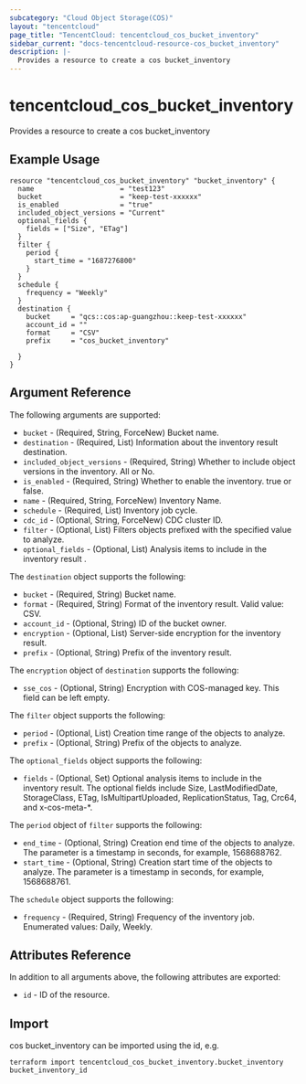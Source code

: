 ```yaml
---
subcategory: "Cloud Object Storage(COS)"
layout: "tencentcloud"
page_title: "TencentCloud: tencentcloud_cos_bucket_inventory"
sidebar_current: "docs-tencentcloud-resource-cos_bucket_inventory"
description: |-
  Provides a resource to create a cos bucket_inventory
---
```


# tencentcloud_cos_bucket_inventory

Provides a resource to create a cos bucket_inventory

## Example Usage

```hcl
resource "tencentcloud_cos_bucket_inventory" "bucket_inventory" {
  name                     = "test123"
  bucket                   = "keep-test-xxxxxx"
  is_enabled               = "true"
  included_object_versions = "Current"
  optional_fields {
    fields = ["Size", "ETag"]
  }
  filter {
    period {
      start_time = "1687276800"
    }
  }
  schedule {
    frequency = "Weekly"
  }
  destination {
    bucket     = "qcs::cos:ap-guangzhou::keep-test-xxxxxx"
    account_id = ""
    format     = "CSV"
    prefix     = "cos_bucket_inventory"

  }
}
```

## Argument Reference

The following arguments are supported:

* `bucket` - (Required, String, ForceNew) Bucket name.
* `destination` - (Required, List) Information about the inventory result destination.
* `included_object_versions` - (Required, String) Whether to include object versions in the inventory. All or No.
* `is_enabled` - (Required, String) Whether to enable the inventory. true or false.
* `name` - (Required, String, ForceNew) Inventory Name.
* `schedule` - (Required, List) Inventory job cycle.
* `cdc_id` - (Optional, String, ForceNew) CDC cluster ID.
* `filter` - (Optional, List) Filters objects prefixed with the specified value to analyze.
* `optional_fields` - (Optional, List) Analysis items to include in the inventory result	.

The `destination` object supports the following:

* `bucket` - (Required, String) Bucket name.
* `format` - (Required, String) Format of the inventory result. Valid value: CSV.
* `account_id` - (Optional, String) ID of the bucket owner.
* `encryption` - (Optional, List) Server-side encryption for the inventory result.
* `prefix` - (Optional, String) Prefix of the inventory result.

The `encryption` object of `destination` supports the following:

* `sse_cos` - (Optional, String) Encryption with COS-managed key. This field can be left empty.

The `filter` object supports the following:

* `period` - (Optional, List) Creation time range of the objects to analyze.
* `prefix` - (Optional, String) Prefix of the objects to analyze.

The `optional_fields` object supports the following:

* `fields` - (Optional, Set) Optional analysis items to include in the inventory result. The optional fields include Size, LastModifiedDate, StorageClass, ETag, IsMultipartUploaded, ReplicationStatus, Tag, Crc64, and x-cos-meta-*.

The `period` object of `filter` supports the following:

* `end_time` - (Optional, String) Creation end time of the objects to analyze. The parameter is a timestamp in seconds, for example, 1568688762.
* `start_time` - (Optional, String) Creation start time of the objects to analyze. The parameter is a timestamp in seconds, for example, 1568688761.

The `schedule` object supports the following:

* `frequency` - (Required, String) Frequency of the inventory job. Enumerated values: Daily, Weekly.

## Attributes Reference

In addition to all arguments above, the following attributes are exported:

* `id` - ID of the resource.



## Import

cos bucket_inventory can be imported using the id, e.g.

```
terraform import tencentcloud_cos_bucket_inventory.bucket_inventory bucket_inventory_id
```

